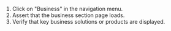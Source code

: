1. Click on "Business" in the navigation menu.
2. Assert that the business section page loads.
3. Verify that key business solutions or products are displayed.